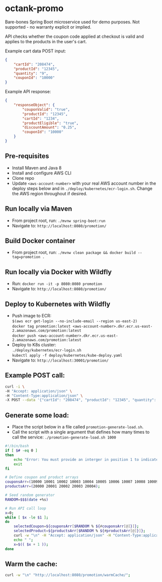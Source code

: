 # octank-promo

Bare-bones Spring Boot microservice used for demo purposes. Not supported - no warranty explicit or implied.

API checks whether the coupon code applied at checkout is valid and applies to the products in the user's cart.

Example cart data POST input:
```json
{
    "cartId": "208474",
    "productId": "12345",
    "quantity": "9",
    "couponId": "10000"
}
```

Example API response:
```json
{
    "responseObject": {
        "couponValid": "true",
        "productId": "12345",
        "cartId": "1234",
        "productEligible": "true",
        "discountAmount": "0.25",
        "couponId": "10000"
    }
}
```

## Pre-requisites
- Install Maven and Java 8
- Install and configure AWS CLI 
- Clone repo
- Update `<aws-account-number>` with your real AWS account number in the deploy steps below and in `./deploy/kubernetes/ecr-login.sh`. Change the AWS region throughout if desired.

## Run locally via Maven
- From project root, run: `./mvnw spring-boot:run`
- Navigate to: `http://localhost:8080/promotion/`

## Build Docker container 
- From project root, run: `./mvnw clean package && docker build --tag=promotion .`

## Run locally via Docker with Wildfly
- Run: `docker run -it -p 8080:8080 promotion`  
- Navigate to: `http://localhost:8080/promotion/`

## Deploy to Kubernetes with Wildfly
- Push image to ECR:  
`$(aws ecr get-login --no-include-email --region us-east-2)`  
`docker tag promotion:latest <aws-account-number>.dkr.ecr.us-east-2.amazonaws.com/promotion:latest`  
`docker push <aws-account-number>.dkr.ecr.us-east-2.amazonaws.com/promotion:latest` 
- Deploy to K8s cluster:  
`./deploy/kubernetes/ecr-login.sh`   
`kubectl apply -f deploy/kubernetes/kube-deploy.yaml`
- Navigate to: `http://localhost:30001/promotion/`

## Example POST call:
```bash
curl -i \
-H "Accept: application/json" \
-H "Content-Type:application/json" \
-X POST --data '{"cartId": "208474", "productId": "12345", "quantity": "9", "couponId": "10000"}' "http://localhost:8080/promotion/"
```

## Generate some load:
- Place the script below in a file called `promotion-generate-load.sh`.
- Call the script with a single argument that defines how many times to call the service: `./promotion-generate-load.sh 1000`

```bash
#!/bin/bash
if [ $# -eq 0 ]
then
    echo "Error: You must provide an interger in position 1 to indicate the number of calls the script should make to the promotion service."
    exit
fi

# Define coupon and product arrays
couponsArr=(10000 10001 10002 10003 10004 10005 10006 10007 10008 10009);
productsArr=(20000 20001 20002 20003 20004);

# Seed random generator
RANDOM=$$$(date +%s)

# Run API call loop
x=0;
while [ $x -le $1 ];
do
    selectedCoupon=${couponsArr[$RANDOM % ${#couponsArr[@]}]};
    selectedProduct=${productsArr[$RANDOM % ${#productsArr[@]}]};
    curl -w "\n" -H "Accept: application/json" -H "Content-Type:application/json" -X POST --data '{"cartId": "TestUserCart", "productId": "'$selectedProduct'", "quantity": "1", "couponId": "'$selectedCoupon'"}' "http://localhost:8080/promotion/" &
    echo " ";
    x=$(( $x + 1 ));
done
```

## Warm the cache:
```bash
curl -w "\n" "http://localhost:8080/promotion/warmCache/";
```